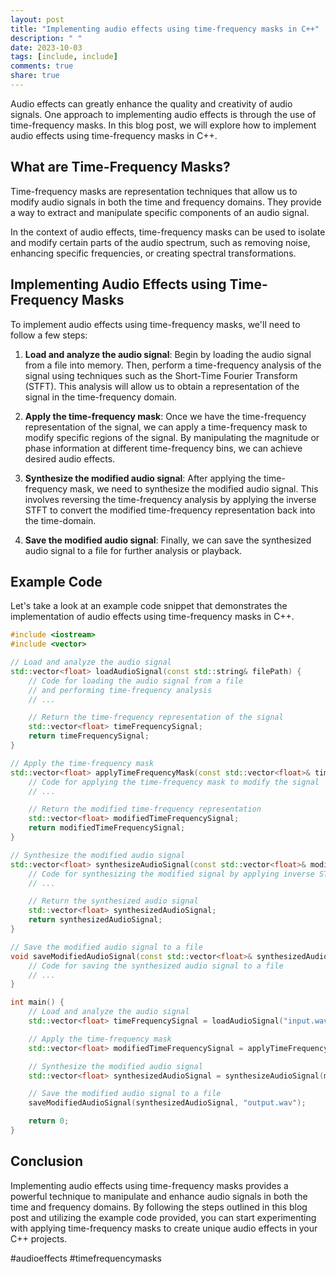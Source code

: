 ```yaml
---
layout: post
title: "Implementing audio effects using time-frequency masks in C++"
description: " "
date: 2023-10-03
tags: [include, include]
comments: true
share: true
---
```


Audio effects can greatly enhance the quality and creativity of audio signals. One approach to implementing audio effects is through the use of time-frequency masks. In this blog post, we will explore how to implement audio effects using time-frequency masks in C++.

## What are Time-Frequency Masks?

Time-frequency masks are representation techniques that allow us to modify audio signals in both the time and frequency domains. They provide a way to extract and manipulate specific components of an audio signal.

In the context of audio effects, time-frequency masks can be used to isolate and modify certain parts of the audio spectrum, such as removing noise, enhancing specific frequencies, or creating spectral transformations.

## Implementing Audio Effects using Time-Frequency Masks

To implement audio effects using time-frequency masks, we'll need to follow a few steps:

1. **Load and analyze the audio signal**: Begin by loading the audio signal from a file into memory. Then, perform a time-frequency analysis of the signal using techniques such as the Short-Time Fourier Transform (STFT). This analysis will allow us to obtain a representation of the signal in the time-frequency domain.

2. **Apply the time-frequency mask**: Once we have the time-frequency representation of the signal, we can apply a time-frequency mask to modify specific regions of the signal. By manipulating the magnitude or phase information at different time-frequency bins, we can achieve desired audio effects.

3. **Synthesize the modified audio signal**: After applying the time-frequency mask, we need to synthesize the modified audio signal. This involves reversing the time-frequency analysis by applying the inverse STFT to convert the modified time-frequency representation back into the time-domain.

4. **Save the modified audio signal**: Finally, we can save the synthesized audio signal to a file for further analysis or playback.

## Example Code

Let's take a look at an example code snippet that demonstrates the implementation of audio effects using time-frequency masks in C++.

```cpp
#include <iostream>
#include <vector>

// Load and analyze the audio signal
std::vector<float> loadAudioSignal(const std::string& filePath) {
    // Code for loading the audio signal from a file
    // and performing time-frequency analysis
    // ...

    // Return the time-frequency representation of the signal
    std::vector<float> timeFrequencySignal;
    return timeFrequencySignal;
}

// Apply the time-frequency mask
std::vector<float> applyTimeFrequencyMask(const std::vector<float>& timeFrequencySignal) {
    // Code for applying the time-frequency mask to modify the signal
    // ...

    // Return the modified time-frequency representation
    std::vector<float> modifiedTimeFrequencySignal;
    return modifiedTimeFrequencySignal;
}

// Synthesize the modified audio signal
std::vector<float> synthesizeAudioSignal(const std::vector<float>& modifiedTimeFrequencySignal) {
    // Code for synthesizing the modified signal by applying inverse STFT
    // ...

    // Return the synthesized audio signal
    std::vector<float> synthesizedAudioSignal;
    return synthesizedAudioSignal;
}

// Save the modified audio signal to a file
void saveModifiedAudioSignal(const std::vector<float>& synthesizedAudioSignal, const std::string& filePath) {
    // Code for saving the synthesized audio signal to a file
    // ...
}

int main() {
    // Load and analyze the audio signal
    std::vector<float> timeFrequencySignal = loadAudioSignal("input.wav");

    // Apply the time-frequency mask
    std::vector<float> modifiedTimeFrequencySignal = applyTimeFrequencyMask(timeFrequencySignal);

    // Synthesize the modified audio signal
    std::vector<float> synthesizedAudioSignal = synthesizeAudioSignal(modifiedTimeFrequencySignal);

    // Save the modified audio signal to a file
    saveModifiedAudioSignal(synthesizedAudioSignal, "output.wav");

    return 0;
}
```

## Conclusion

Implementing audio effects using time-frequency masks provides a powerful technique to manipulate and enhance audio signals in both the time and frequency domains. By following the steps outlined in this blog post and utilizing the example code provided, you can start experimenting with applying time-frequency masks to create unique audio effects in your C++ projects.

#audioeffects #timefrequencymasks